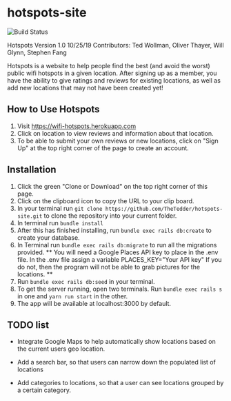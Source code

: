 # hotspots-site
![Build Status](https://codeship.com/projects/65ae58e0-d19e-0137-cf54-261d00880206/status?branch=master)  

Hotspots Version 1.0 10/25/19
Contributors: Ted Wollman, Oliver Thayer, Will Glynn, Stephen Fang

Hotspots is a website to help people find the best (and avoid the worst) public wifi
hotspots in a given location. After signing up as a member, you have the ability to
give ratings and reviews for existing locations, as well as add new locations that
may not have been created yet!

## How to Use Hotspots
1. Visit https://wifi-hotspots.herokuapp.com
2. Click on location to view reviews and information about that location.
3. To be able to submit your own reviews or new locations, click on "Sign Up"
at the top right corner of the page to create an account.

## Installation
1. Click the green "Clone or Download" on the top right corner of this page.
2. Click on the clipboard icon to copy the URL to your clip board.
3. In your terminal run `git clone https://github.com/TheTedder/hotspots-site.git` to clone the repository into your current folder.
4. In terminal run `bundle install`
5. After this has finished installing, run `bundle exec rails db:create` to create your database.
6. In Terminal run `bundle exec rails db:migrate` to run all the migrations provided.
**
You will need a Google Places API key to place in the .env file.
In the .env file assign a variable PLACES_KEY="Your API key"
If you do not, then the program will not be able to grab pictures for the locations.
**
7. Run `bundle exec rails db:seed` in your terminal.
8. To get the server running, open two terminals. Run `bundle exec rails s` in one and `yarn run start` in the other.
9. The app will be available at localhost:3000 by default.

## TODO list
* Integrate Google Maps to help automatically show locations based on the current users geo location.

* Add a search bar, so that users can narrow down the populated list of locations

* Add categories to locations, so that a user can see locations grouped by a certain category.
